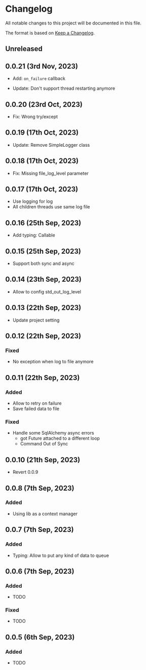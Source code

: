 # Changelog

All notable changes to this project will be documented in this file.

The format is based on [Keep a Changelog](https://keepachangelog.com/en/1.0.0/).

## Unreleased

## 0.0.21 (3rd Nov, 2023)

* Add: `on_failure` callback

* Update: Don't support thread restarting anymore

## 0.0.20 (23rd Oct, 2023)

* Fix: Wrong try/except

## 0.0.19 (17th Oct, 2023)

* Update: Remove SimpleLogger class


## 0.0.18 (17th Oct, 2023)

* Fix: Missing file_log_level parameter

## 0.0.17 (17th Oct, 2023)

* Use logging for log 
* All children threads use same log file

## 0.0.16 (25th Sep, 2023)

* Add typing: Callable

## 0.0.15 (25th Sep, 2023)

* Support both sync and async

## 0.0.14 (23th Sep, 2023)

* Allow to config std_out_log_level

## 0.0.13 (22th Sep, 2023)

* Update project setting

## 0.0.12 (22th Sep, 2023)

### Fixed

* No exception when log to file anymore

## 0.0.11 (22th Sep, 2023)

### Added

* Allow to retry on failure
* Save failed data to file

### Fixed

* Handle some SqlAlchemy async errors
  * got Future <Future pending> attached to a different loop
  * Command Out of Sync

## 0.0.10 (21th Sep, 2023)

* Revert 0.0.9

## 0.0.8 (7th Sep, 2023)

### Added

* Using lib as a context manager

## 0.0.7 (7th Sep, 2023)

### Added

* Typing: Allow to put any kind of data to queue

## 0.0.6 (7th Sep, 2023)

### Added

* TODO

### Fixed

* TODO

## 0.0.5 (6th Sep, 2023)

### Added

* TODO
